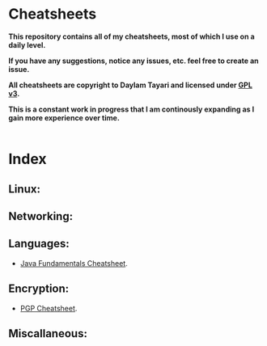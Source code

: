 # Cheatsheets

**This repository contains all of my cheatsheets, most of which I use on a daily level.**  

**If you have any suggestions, notice any issues, etc. feel free to create an issue.**  

**All cheatsheets are copyright to Daylam Tayari and licensed under [GPL v3](https://github.com/daylamtayari/Cheatsheets/blob/master/LICENSE).** 

**This is a constant work in progress that I am continously expanding as I gain more experience over time.**
<br>
<br>

# Index

## Linux:

## Networking:

## Languages:
- [Java Fundamentals Cheatsheet](https://github.com/daylamtayari/Cheatsheets/blob/master/Languages/Java-Fundamentals.md).
## Encryption:
- [PGP Cheatsheet](https://github.com/daylamtayari/Cheatsheets/blob/master/Encryption/PGP.md).
## Miscallaneous: